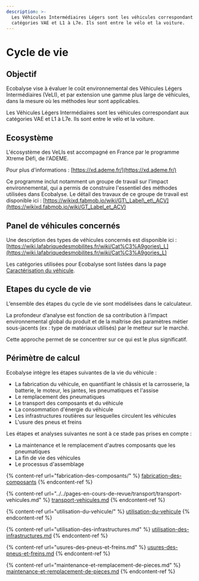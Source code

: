 ```yaml
---
description: >-
  Les Véhicules Intermédiaires Légers sont les véhicules correspondant aux
  catégories VAE et L1 à L7e. Ils sont entre le vélo et la voiture.
---
```


# Cycle de vie

## Objectif

Ecobalyse vise à évaluer le coût environnemental des Véhicules Légers Intermédiaires (VeLI), et par extension une gamme plus large de véhicules, dans la mesure où les méthodes leur sont applicables.

Les Véhicules Légers Intermédiaires sont les véhicules correspondant aux catégories VAE et L1 à L7e. Ils sont entre le vélo et la voiture.

## Ecosystème

L'écosystème des VeLIs est accompagné en France par le programme Xtreme Défi, de l'ADEME.

Pour plus d'informations : [https://xd.ademe.fr/](https://xd.ademe.fr/)

Ce programme inclut notamment un groupe de travail sur l'impact environnemental, qui a permis de construire l'essentiel des méthodes utilisées dans Ecobalyse. Le détail des travaux de ce groupe de travail est disponible ici : [https://wikixd.fabmob.io/wiki/GT\_Label\_et\_ACV](https://wikixd.fabmob.io/wiki/GT_Label_et_ACV)

## Panel de véhicules concernés

Une description des types de véhicules concernés est disponible ici : [https://wiki.lafabriquedesmobilites.fr/wiki/Cat%C3%A9gories\_L](https://wiki.lafabriquedesmobilites.fr/wiki/Cat%C3%A9gories_L)

Les catégories utilisées pour Ecobalyse sont listées dans la page [Caractérisation du véhicule](../parametrage/caracteristiques-du-vehicule.md).

## Etapes du cycle de vie

L’ensemble des étapes du cycle de vie sont modélisées dans le calculateur.

La profondeur d’analyse est fonction de sa contribution à l’impact environnemental global du produit et de la maîtrise des paramètres métier sous-jacents (ex : type de matériaux utilisés) par le metteur sur le marché.

Cette approche permet de se concentrer sur ce qui est le plus significatif.

## Périmètre de calcul

Ecobalyse intègre les étapes suivantes de la vie du véhicule :&#x20;

* La fabrication du véhicule, en quantifiant le châssis et la carrosserie, la batterie, le moteur, les jantes, les pneumatiques et l'assise
* Le remplacement des pneumatiques
* Le transport des composants et du véhicule
* La consommation d'énergie du véhicule
* Les infrastructures routières sur lesquelles circulent les véhicules
* L'usure des pneus et freins

Les étapes et analyses suivantes ne sont à ce stade pas prises en compte :

* La maintenance et le remplacement d'autres composants que les pneumatiques
* La fin de vie des véhicules
* Le processus d'assemblage

{% content-ref url="fabrication-des-composants/" %}
[fabrication-des-composants](fabrication-des-composants/)
{% endcontent-ref %}

{% content-ref url="../../pages-en-cours-de-revue/transport/transport-vehicules.md" %}
[transport-vehicules.md](../../pages-en-cours-de-revue/transport/transport-vehicules.md)
{% endcontent-ref %}

{% content-ref url="utilisation-du-vehicule/" %}
[utilisation-du-vehicule](utilisation-du-vehicule/)
{% endcontent-ref %}

{% content-ref url="utilisation-des-infrastructures.md" %}
[utilisation-des-infrastructures.md](utilisation-des-infrastructures.md)
{% endcontent-ref %}

{% content-ref url="usures-des-pneus-et-freins.md" %}
[usures-des-pneus-et-freins.md](usures-des-pneus-et-freins.md)
{% endcontent-ref %}

{% content-ref url="maintenance-et-remplacement-de-pieces.md" %}
[maintenance-et-remplacement-de-pieces.md](maintenance-et-remplacement-de-pieces.md)
{% endcontent-ref %}

